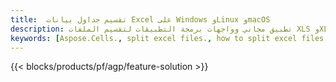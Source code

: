 ```yaml
---
title:  تقسيم جداول بيانات Excel على Windows وLinux وmacOS
description: تطبيق مجاني وواجهات برمجة التطبيقات لتقسيم الملفات XLS وXLSX وXLSB وXLSM وODS
keywords: [Aspose.Cells., split excel files., how to split excel files into multiple files., excel splitter., split Cell., Cell splitter]
---
```

{{< blocks/products/pf/agp/feature-solution >}} 
